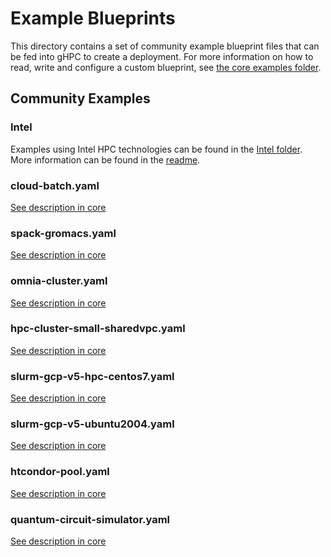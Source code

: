 # Example Blueprints

This directory contains a set of community example blueprint files that can be
fed into gHPC to create a deployment. For more information on how to read, write
and configure a custom blueprint, see
[the core examples folder](../../examples/README.md).

## Community Examples

### Intel

Examples using Intel HPC technologies can be found in the
[Intel folder](intel). More information can be found in the
[readme](intel/README.md).

### cloud-batch.yaml

[See description in core](../../examples/README.md/#cloud-batchyaml--)

### spack-gromacs.yaml

[See description in core](../../examples/README.md#spack-gromacsyaml--)

### omnia-cluster.yaml

[See description in core](../../examples/README.md#omnia-clusteryaml--)

### hpc-cluster-small-sharedvpc.yaml

[See description in core](../../examples/README.md#hpc-cluster-small-sharedvpcyaml--)

### slurm-gcp-v5-hpc-centos7.yaml

[See description in core](../../examples/README.md#slurm-gcp-v5-hpc-centos7yaml-)

### slurm-gcp-v5-ubuntu2004.yaml

[See description in core](../../examples/README.md#slurm-gcp-v5-ubuntu2004yaml-)

### htcondor-pool.yaml

[See description in core](../../examples/README.md#htcondor-poolyaml--)

### quantum-circuit-simulator.yaml

[See description in core](../../examples/README.md#quantum-circuit-simulatoryaml-)
